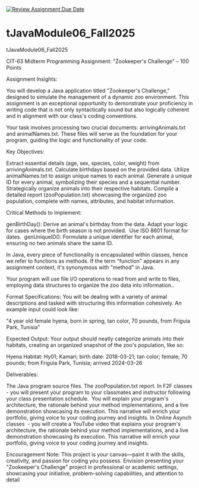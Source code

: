 [![Review Assignment Due Date](https://classroom.github.com/assets/deadline-readme-button-22041afd0340ce965d47ae6ef1cefeee28c7c493a6346c4f15d667ab976d596c.svg)](https://classroom.github.com/a/JucTJ3MQ)
# tJavaModule06_Fall2025
tJavaModule06_Fall2025

CIT-63 Midterm Programming Assignment: "Zookeeper's Challenge" – 100 Points

Assignment Insights:

You will develop a Java application titled "Zookeeper's Challenge," designed to simulate the management of a dynamic zoo environment. This assignment is an exceptional opportunity to demonstrate your proficiency in writing code that is not only syntactically sound but also logically coherent and in alignment with our class's coding conventions.

Your task involves processing two crucial documents: arrivingAnimals.txt and animalNames.txt. These files will serve as the foundation for your program, guiding the logic and functionality of your code.

Key Objectives:

Extract essential details (age, sex, species, color, weight) from arrivingAnimals.txt.
Calculate birthdays based on the provided data.
Utilize animalNames.txt to assign unique names to each animal.
Generate a unique ID for every animal, symbolizing their species and a sequential number.
Strategically organize animals into their respective habitats.
Compile a detailed report (zooPopulation.txt) showcasing the organized zoo population, complete with names, attributes, and habitat information.

Critical Methods to Implement:

genBirthDay(): Derive an animal's birthday from the data. Adapt your logic for cases where the birth season is not provided.  Use ISO 8601 format for dates. 
genUniqueID(): Formulate a unique identifier for each animal, ensuring no two animals share the same ID.

In Java, every piece of functionality is encapsulated within classes, hence we refer to functions as methods. If the term "function" appears in any assignment context, it's synonymous with "method" in Java.

Your program will use file I/O operations to read from and write to files, employing data structures to organize the zoo data into information..

Format Specifications: You will be dealing with a variety of animal descriptions and tasked with structuring this information cohesively. An example input could look like:

"4 year old female hyena, born in spring, tan color, 70 pounds, from Friguia Park, Tunisia"

Expected Output: Your output should neatly categorize animals into their habitats, creating an organized snapshot of the zoo's population, like so:

Hyena Habitat:
Hy01; Kamari; birth date: 2018-03-21; tan color; female; 70 pounds; from Friguia Park, Tunisia; arrived 2024-03-26

Deliverables:

The Java program source files.
The zooPopulation.txt report.
In F2F classes - you will present your program to your classmates and instructor following your class presentation schedule.  You will explain your program's architecture, the rationale behind your method implementations, and a live demonstration showcasing its execution. This narrative will enrich your portfolio, giving voice to your coding journey and insights.
In Online Asynch classes  - you will create a YouTube video that explains your program's architecture, the rationale behind your method implementations, and a live demonstration showcasing its execution. This narrative will enrich your portfolio, giving voice to your coding journey and insights.

Encouragement Note: This project is your canvas—paint it with the skills, creativity, and passion for coding you possess. Envision presenting your "Zookeeper's Challenge" project in professional or academic settings, showcasing your initiative, problem-solving capabilities, and attention to detail
